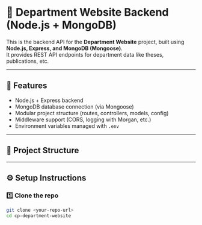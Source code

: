 # 📌 Department Website Backend (Node.js + MongoDB)

This is the backend API for the **Department Website** project, built using **Node.js, Express, and MongoDB (Mongoose)**.  
It provides REST API endpoints for department data like theses, publications, etc.

---

## 🚀 Features
- Node.js + Express backend  
- MongoDB database connection (via Mongoose)  
- Modular project structure (routes, controllers, models, config)  
- Middleware support (CORS, logging with Morgan, etc.)  
- Environment variables managed with `.env`  

---

## 📂 Project Structure

---

## ⚙️ Setup Instructions

### 1️⃣ Clone the repo
```bash
git clone <your-repo-url>
cd cp-department-website
